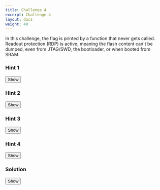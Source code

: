 ```yaml
---
title: Challenge 4
excerpt: Challenge 4
layout: docs
weight: 40
---
```


In this challenge, the flag is printed by a function that never gets called. Readout protection (RDP) is active, meaning the flash content can't be dumped, even from JTAG/SWD, the bootloader, or when booted from SRAM.



<div class="note">
<h3>Hint 1</h3>
<button id="show-btn1" onclick="document.getElementById('show-btn1').style.display='none';document.getElementById('hint1').style.display='block';">Show</button>
<p id="hint1" style="display:none">
The RDP setting is saved to non-volatile memory, unlike the earlier JTAG/SWD disable.
</p>
</div>

<div class="note">
<h3>Hint 2</h3>
<button id="show-btn2" onclick="document.getElementById('show-btn2').style.display='none';document.getElementById('hint2').style.display='block';">Show</button>
<p id="hint2" style="display:none">
RDP is honored even in bootrom, and when booted from RAM.
</p>
</div>

<div class="note">
<h3>Hint 3</h3>
<button id="show-btn3" onclick="document.getElementById('show-btn3').style.display='none';document.getElementById('hint3').style.display='block';">Show</button>
<p id="hint3" style="display:none">
RDP on STM32F103 specifically has been proven to be broken semi-recently.
</p>
</div>

<div class="note">
<h3>Hint 4</h3>
<button id="show-btn4" onclick="document.getElementById('show-btn4').style.display='none';document.getElementById('hint4').style.display='block';">Show</button>
<p id="hint4" style="display:none">
The solution involves voltage glitching, along with another approach.
</p>
</div>

<div class="important">
<h3>Solution</h3>
<button id="show-btn-sol" onclick="document.getElementById('show-btn-sol').style.display='none';document.getElementById('solution-content').style.display='block';">Show</button>
<span id="solution-content" style="display:none">
<p>You need to use a <a href="https://arxiv.org/pdf/2008.09710.pdf">recently published attack</a> that uses a vulnerability in the <a href="https://developer.arm.com/documentation/ddi0337/h/debug/about-the-flash-patch-and-breakpoint-unit--fpb-">ARM Flash Patch and Breakpoint peripheral</a> to enable flash access from SRAM-booted code, and then jump into the flag printing function.</p>

<p><ul>
<li>Checkout the vuln author's <a href="https://github.com/JohannesObermaier/f103-analysis/tree/master/h3">PoC code</a>.</li>
<li>This attack uses the FPB to patch the flash address space to SRAM, followed by a glitch-induced power cycle that resets the flash protection bit, without clearing SRAM. We are then booted from our own SRAM code, whilst the hardware thinks it's running from flash (thus enabling flash access).</li>
<li>Following the PoC's instructions, use the SWD-enabling trick from chall2 to upload the PoC shellcode into RAM using pyocd. Then do a single power glitch to reset, whilst holding BOOT0 and BOOT1 to boot from SRAM. <img src="../images/4_1.png"></li>
<li>Set up your serial terminal to 9600 baud (as that's the configured baud of the PoC code) <img src="../images/4_2.png"></li>
<li>If you reset the board using the RST button whilst holding down both BOOT pins, you'll see a simple prompt: <img src="../images/4_3.png"></li>
<li>Press RST once without the boot pins to enter stage 2 of the PoC shellcode.</li>
<li>If the glitched power cycle was successful, you can now dump the freshly-unprotected flash contents using the `d` command: <img src="../images/4_4.png"></li>
<li>Save the contents into a binary file, and open it in e.g. Ghidra (ARM Cortex, 32 bit, little-endian, load adddress 0x08000000).</li>
<li>(NB: at this point you can reverse, patch, and flash the firmware to the target board. Because STM32F103 does not have permanent RDP/write protection, the device manufacturer can't prevent you from flashing your own firmware. This approach is allowed. The intended flow is described below.)</li>
<li>Search for all strings, finding 'chall4 flag print function starts here', and go to the function that references it. You'll find the function at `0x08000BA8`, at the time of writing. Be sure to set bit 0 of the found address to 1 to have it executed in Thumb mode (so `0x08000BA9`).</li>
<li>Modify the PoC to add a new command that calls this function: 

<img src="../images/4_5.png"> <img src="../images/4_6.png"></li>
<li>Compile and upload the new shellcode using `pyocd` again, and execute your new command.</li>
<li>Note that the flag will be printed at `115200` baud, whilst your terminal is set to `9600`. You can e.g. use the logic analyzer to view the flag contents, or write a script that quickly changes the terminal's baud after sending the new command. <img src="../images/4_7.jpeg"></li>
</ul></p>
</span>
</div>
